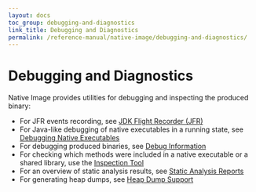```yaml
---
layout: docs
toc_group: debugging-and-diagnostics
link_title: Debugging and Diagnostics
permalink: /reference-manual/native-image/debugging-and-diagnostics/
---
```


# Debugging and Diagnostics

Native Image provides utilities for debugging and inspecting the produced binary:
 - For JFR events recording, see [JDK Flight Recorder (JFR)](JFR.md)
 - For Java-like debugging of native executables in a running state, see [Debugging Native Executables](Debugging.md)
 - For debugging produced binaries, see [Debug Information](DebugInfo.md)
 - For checking which methods were included in a native executable or a shared library, use the [Inspection Tool](InspectTool.md)
 - For an overview of static analysis results, see [Static Analysis Reports](StaticAnalysisReports.md)
 - For generating heap dumps, see [Heap Dump Support](HeapDumps.md)
